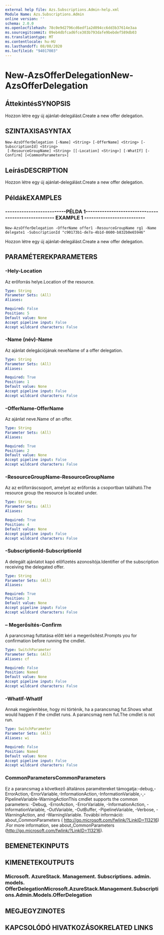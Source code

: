```yaml
---
external help file: Azs.Subscriptions.Admin-help.xml
Module Name: Azs.Subscriptions.Admin
online version: ''
schema: 2.0.0
ms.openlocfilehash: 78c0e9d2796cd6edf1a2d094cc6dd3b37614e3aa
ms.sourcegitcommit: 09eb4dbfcad6fce303b793dafe9bebdef589db03
ms.translationtype: MT
ms.contentlocale: hu-HU
ms.lasthandoff: 08/08/2020
ms.locfileid: "94017003"
---
```

# <span data-ttu-id="f0e49-101">New-AzsOfferDelegation</span><span class="sxs-lookup"><span data-stu-id="f0e49-101">New-AzsOfferDelegation</span></span>

## <span data-ttu-id="f0e49-102">Áttekintés</span><span class="sxs-lookup"><span data-stu-id="f0e49-102">SYNOPSIS</span></span>
<span data-ttu-id="f0e49-103">Hozzon létre egy új ajánlat-delegálást.</span><span class="sxs-lookup"><span data-stu-id="f0e49-103">Create a new offer delegation.</span></span>

## <span data-ttu-id="f0e49-104">SZINTAXISA</span><span class="sxs-lookup"><span data-stu-id="f0e49-104">SYNTAX</span></span>

```
New-AzsOfferDelegation [-Name] <String> [-OfferName] <String> [-SubscriptionId] <String>
 [-ResourceGroupName] <String> [[-Location] <String>] [-WhatIf] [-Confirm] [<CommonParameters>]
```

## <span data-ttu-id="f0e49-105">Leírás</span><span class="sxs-lookup"><span data-stu-id="f0e49-105">DESCRIPTION</span></span>
<span data-ttu-id="f0e49-106">Hozzon létre egy új ajánlat-delegálást.</span><span class="sxs-lookup"><span data-stu-id="f0e49-106">Create a new offer delegation.</span></span>

## <span data-ttu-id="f0e49-107">Példák</span><span class="sxs-lookup"><span data-stu-id="f0e49-107">EXAMPLES</span></span>

### <span data-ttu-id="f0e49-108">--------------------------PÉLDA 1--------------------------</span><span class="sxs-lookup"><span data-stu-id="f0e49-108">-------------------------- EXAMPLE 1 --------------------------</span></span>
```
New-AzsOfferDelegation -OfferName offer1 -ResourceGroupName rg1 -Name delegate1 -SubscriptionId "c90173b1-de7a-4b1d-8600-b832b0e65946"
```

<span data-ttu-id="f0e49-109">Hozzon létre egy új ajánlat-delegálást.</span><span class="sxs-lookup"><span data-stu-id="f0e49-109">Create a new offer delegation.</span></span>

## <span data-ttu-id="f0e49-110">PARAMÉTEREK</span><span class="sxs-lookup"><span data-stu-id="f0e49-110">PARAMETERS</span></span>

### <span data-ttu-id="f0e49-111">-Hely</span><span class="sxs-lookup"><span data-stu-id="f0e49-111">-Location</span></span>
<span data-ttu-id="f0e49-112">Az erőforrás helye.</span><span class="sxs-lookup"><span data-stu-id="f0e49-112">Location of the resource.</span></span>

```yaml
Type: String
Parameter Sets: (All)
Aliases: 

Required: False
Position: 5
Default value: None
Accept pipeline input: False
Accept wildcard characters: False
```

### <span data-ttu-id="f0e49-113">-Name (név)</span><span class="sxs-lookup"><span data-stu-id="f0e49-113">-Name</span></span>
<span data-ttu-id="f0e49-114">Az ajánlat delegációjának neve</span><span class="sxs-lookup"><span data-stu-id="f0e49-114">Name of a offer delegation.</span></span>

```yaml
Type: String
Parameter Sets: (All)
Aliases: 

Required: True
Position: 1
Default value: None
Accept pipeline input: False
Accept wildcard characters: False
```

### <span data-ttu-id="f0e49-115">-OfferName</span><span class="sxs-lookup"><span data-stu-id="f0e49-115">-OfferName</span></span>
<span data-ttu-id="f0e49-116">Az ajánlat neve.</span><span class="sxs-lookup"><span data-stu-id="f0e49-116">Name of an offer.</span></span>

```yaml
Type: String
Parameter Sets: (All)
Aliases: 

Required: True
Position: 2
Default value: None
Accept pipeline input: False
Accept wildcard characters: False
```

### <span data-ttu-id="f0e49-117">-ResourceGroupName</span><span class="sxs-lookup"><span data-stu-id="f0e49-117">-ResourceGroupName</span></span>
<span data-ttu-id="f0e49-118">Az az erőforráscsoport, amelyet az erőforrás a csoportban található.</span><span class="sxs-lookup"><span data-stu-id="f0e49-118">The resource group the resource is located under.</span></span>

```yaml
Type: String
Parameter Sets: (All)
Aliases: 

Required: True
Position: 4
Default value: None
Accept pipeline input: False
Accept wildcard characters: False
```

### <span data-ttu-id="f0e49-119">-SubscriptionId</span><span class="sxs-lookup"><span data-stu-id="f0e49-119">-SubscriptionId</span></span>
<span data-ttu-id="f0e49-120">A delegált ajánlatot kapó előfizetés azonosítója.</span><span class="sxs-lookup"><span data-stu-id="f0e49-120">Identifier of the subscription receiving the delegated offer.</span></span>

```yaml
Type: String
Parameter Sets: (All)
Aliases: 

Required: True
Position: 3
Default value: None
Accept pipeline input: False
Accept wildcard characters: False
```

### <span data-ttu-id="f0e49-121">– Megerősítés</span><span class="sxs-lookup"><span data-stu-id="f0e49-121">-Confirm</span></span>
<span data-ttu-id="f0e49-122">A parancsmag futtatása előtt kéri a megerősítést.</span><span class="sxs-lookup"><span data-stu-id="f0e49-122">Prompts you for confirmation before running the cmdlet.</span></span>

```yaml
Type: SwitchParameter
Parameter Sets: (All)
Aliases: cf

Required: False
Position: Named
Default value: None
Accept pipeline input: False
Accept wildcard characters: False
```

### <span data-ttu-id="f0e49-123">-WhatIf</span><span class="sxs-lookup"><span data-stu-id="f0e49-123">-WhatIf</span></span>
<span data-ttu-id="f0e49-124">Annak megjelenítése, hogy mi történik, ha a parancsmag fut.</span><span class="sxs-lookup"><span data-stu-id="f0e49-124">Shows what would happen if the cmdlet runs.</span></span>
<span data-ttu-id="f0e49-125">A parancsmag nem fut.</span><span class="sxs-lookup"><span data-stu-id="f0e49-125">The cmdlet is not run.</span></span>

```yaml
Type: SwitchParameter
Parameter Sets: (All)
Aliases: wi

Required: False
Position: Named
Default value: None
Accept pipeline input: False
Accept wildcard characters: False
```

### <span data-ttu-id="f0e49-126">CommonParameters</span><span class="sxs-lookup"><span data-stu-id="f0e49-126">CommonParameters</span></span>
<span data-ttu-id="f0e49-127">Ez a parancsmag a következő általános paramétereket támogatja:-debug,-ErrorAction,-ErrorVariable,-InformationAction,-InformationVariable,-,-PipelineVariable-WarningAction</span><span class="sxs-lookup"><span data-stu-id="f0e49-127">This cmdlet supports the common parameters: -Debug, -ErrorAction, -ErrorVariable, -InformationAction, -InformationVariable, -OutVariable, -OutBuffer, -PipelineVariable, -Verbose, -WarningAction, and -WarningVariable.</span></span> <span data-ttu-id="f0e49-128">További információ: about_CommonParameters ( http://go.microsoft.com/fwlink/?LinkID=113216) .</span><span class="sxs-lookup"><span data-stu-id="f0e49-128">For more information, see about_CommonParameters (http://go.microsoft.com/fwlink/?LinkID=113216).</span></span>

## <span data-ttu-id="f0e49-129">BEMENETEK</span><span class="sxs-lookup"><span data-stu-id="f0e49-129">INPUTS</span></span>

## <span data-ttu-id="f0e49-130">KIMENETEK</span><span class="sxs-lookup"><span data-stu-id="f0e49-130">OUTPUTS</span></span>

### <span data-ttu-id="f0e49-131">Microsoft. AzureStack. Management. Subscriptions. admin. models. OfferDelegation</span><span class="sxs-lookup"><span data-stu-id="f0e49-131">Microsoft.AzureStack.Management.Subscriptions.Admin.Models.OfferDelegation</span></span>

## <span data-ttu-id="f0e49-132">MEGJEGYZI</span><span class="sxs-lookup"><span data-stu-id="f0e49-132">NOTES</span></span>

## <span data-ttu-id="f0e49-133">KAPCSOLÓDÓ HIVATKOZÁSOK</span><span class="sxs-lookup"><span data-stu-id="f0e49-133">RELATED LINKS</span></span>

